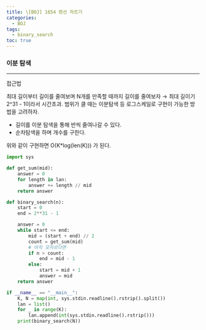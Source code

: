 ```yaml
---
title: \[BOJ] 1654 랜선 자르기
categories: 
  - BOJ
tags: 
  - binary_search
toc: true
---
```


### 이분 탐색

---

접근법

최대 길이부터 길이를 줄여보며 N개를 만족할 때까지 길이를 줄여보자 → 최대 길이기 2^31 - 1이라서 시간초과. 범위가 클 때는 이분탐색 등 로그스케일로 구현이 가능한 방법을 고려하자.

- 길이를 이분 탐색을 통해 반씩 줄여나갈 수 있다.
- 순차탐색을 하며 개수를 구한다.

위와 같이 구현하면 O(K*log(len(K))) 가 된다.

```python
import sys

def get_sum(mid):
    answer = 0
    for length in lan:
        answer += length // mid
    return answer

def binary_search(n):
    start = 0
    end = 2**31 - 1

    answer = 0
    while start <= end:
        mid = (start + end) // 2
        count = get_sum(mid)
        # 아직 모자르다면
        if n > count:
            end = mid - 1
        else:
            start = mid + 1
            answer = mid
    return answer

if __name__ == "__main__":
    K, N = map(int, sys.stdin.readline().rstrip().split())
    lan = list()
    for _ in range(K):
        lan.append(int(sys.stdin.readline().rstrip()))
    print(binary_search(N))
```